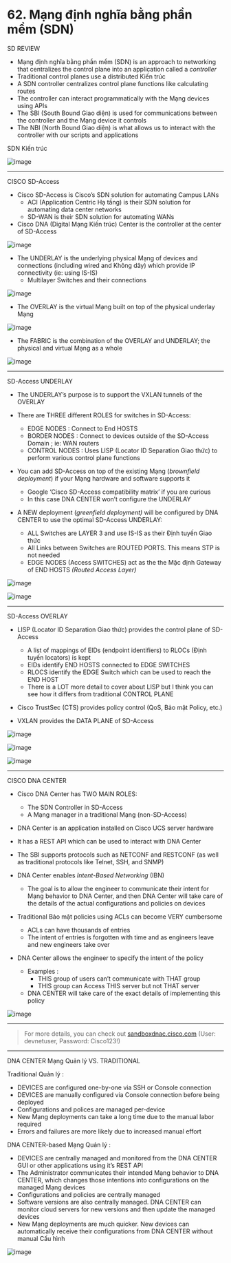 # 62. Mạng định nghĩa bằng phần mềm (SDN)

SD REVIEW

- Mạng định nghĩa bằng phần mềm (SDN) is an approach to networking that centralizes the control plane into an application called a *controller*
- Traditional control planes use a distributed Kiến trúc
- A SDN controller centralizes control plane functions like calculating routes
- The controller can interact programmatically with the Mạng devices using APIs
- The SBI (South Bound Giao diện) is used for communications between the controller and the Mạng device it controls
- The NBI (North Bound Giao diện) is what allows us to interact with the controller with our scripts and applications

SDN Kiến trúc

![image](https://github.com/psaumur/CCNA/assets/106411237/9d7e1a89-3537-48cc-a410-cef352b6a2cb)

---

CISCO SD-Access

- Cisco SD-Access is Cisco’s SDN solution for automating Campus LANs
    - ACI (Application Centric Hạ tầng) is their SDN solution for automating data center networks
    - SD-WAN is their SDN solution for automating WANs
- Cisco DNA (Digital Mạng Kiến trúc) Center is the controller at the center of SD-Access

![image](https://github.com/psaumur/CCNA/assets/106411237/4c1662ee-490c-4eee-8970-550ca60feabb)

- The UNDERLAY is the underlying physical Mạng of devices and connections (including wired and Không dây) which provide IP connectivity (ie: using IS-IS)
    - Multilayer Switches and their connections

![image](https://github.com/psaumur/CCNA/assets/106411237/41bb11dd-31c9-493e-9fec-af847f0732dc)

- The OVERLAY is the virtual Mạng built on top of the physical underlay Mạng

![image](https://github.com/psaumur/CCNA/assets/106411237/99f48b9e-ed68-4c11-b456-d0f6ccf13fed)

- The FABRIC is the combination of the OVERLAY and UNDERLAY; the physical and virtual Mạng as a whole

![image](https://github.com/psaumur/CCNA/assets/106411237/35cf981c-337d-4117-9124-9f210e85bff3)

---

SD-Access UNDERLAY

- The UNDERLAY’s purpose is to support the VXLAN tunnels of the OVERLAY
- There are THREE different ROLES for switches in SD-Access:
    - EDGE NODES : Connect to End HOSTS
    - BORDER NODES : Connect to devices outside of the SD-Access Domain ; ie: WAN routers
    - CONTROL NODES : Uses LISP (Locator ID Separation Giao thức) to perform various control plane functions
    
- You can add SD-Access on top of the existing Mạng (*brownfield deployment*) if your Mạng hardware and software supports it
    - Google ‘Cisco SD-Access compatibility matrix’ if you are curious
    - In this case DNA CENTER won’t configure the UNDERLAY

- A NEW deployment (*greenfield deployment)* will be configured by DNA CENTER to use the optimal SD-Access UNDERLAY:
    - ALL Switches are LAYER 3 and use IS-IS as their Định tuyến Giao thức
    - All Links between Switches are ROUTED PORTS. This means STP is not needed
    - EDGE NODES (Access SWITCHES) act as the the Mặc định Gateway of END HOSTS *(Routed Access Layer)*

![image](https://github.com/psaumur/CCNA/assets/106411237/0315f1e5-d9c6-47ce-acf2-1de6f14ac89c)

![image](https://github.com/psaumur/CCNA/assets/106411237/84d48992-30f9-45cf-856a-089ce00d0641)

---

SD-Access OVERLAY

- LISP (Locator ID Separation Giao thức) provides the control plane of SD-Access
    - A list of mappings of EIDs (endpoint identifiers) to RLOCs (Định tuyến locators) is kept
    - EIDs identify END HOSTS connected to EDGE SWITCHES
    - RLOCS identify the EDGE Switch which can be used to reach the END HOST
    - There is a LOT more detail to cover about LISP but I think you can see how it differs from traditional CONTROL PLANE
    
- Cisco TrustSec (CTS) provides policy control (QoS, Bảo mật Policy, etc.)

- VXLAN provides the DATA PLANE of SD-Access

![image](https://github.com/psaumur/CCNA/assets/106411237/8fd0bb65-31df-4db5-a79c-044c68c37b01)

![image](https://github.com/psaumur/CCNA/assets/106411237/b4c017b1-cc59-4305-9924-f25a5445a36b)

![image](https://github.com/psaumur/CCNA/assets/106411237/5adcaf16-4caf-4de2-9b8f-3e777c841bc6)

---

CISCO DNA CENTER

- Cisco DNA Center has TWO MAIN ROLES:
    - The SDN Controller in SD-Access
    - A Mạng manager in a traditional Mạng (non-SD-Access)
- DNA Center is an application installed on Cisco UCS server hardware
- It has a REST API which can be used to interact with DNA Center
- The SBI supports protocols such as NETCONF and RESTCONF (as well as traditional protocols like Telnet, SSH, and SNMP)
- DNA Center enables *Intent-Based Networking* (IBN)
    - The goal is to allow the engineer to communicate their intent for Mạng behavior to DNA Center, and then DNA Center will take care of the details of the actual configurations and policies on devices

- Traditional Bảo mật policies using ACLs can become VERY cumbersome
    - ACLs can have thousands of entries
    - The intent of entries is forgotten with time and as engineers leave and new engineers take over

- DNA Center allows the engineer to specify the intent of the policy
    - Examples :
        - THIS group of users can’t communicate with THAT group
        - THIS group can Access THIS server but not THAT server
    - DNA CENTER will take care of the exact details of implementing this policy

![image](https://github.com/psaumur/CCNA/assets/106411237/30773f46-3564-4d66-a175-20962d1569dd)

---

>For more details, you can check out [sandboxdnac.cisco.com](HTTP://sandboxdnac.cisco.com) (User: devnetuser, Password: Cisco123!)

---

DNA CENTER Mạng Quản lý VS. TRADITIONAL

Traditional Quản lý :

- DEVICES are configured one-by-one via SSH or Console connection
- DEVICES are manually configured via Console connection before being deployed
- Configurations and polices are managed per-device
- New Mạng deployments can take a long time due to the manual labor required
- Errors and failures are more likely due to increased manual effort

DNA CENTER-based Mạng Quản lý :

- DEVICES are centrally managed and monitored from the DNA CENTER GUI or other applications using it’s REST API
- The Administrator communicates their intended Mạng behavior to DNA CENTER, which changes those intentions into configurations on the managed Mạng devices
- Configurations and policies are centrally managed
- Software versions are also centrally managed. DNA CENTER can monitor cloud servers for new versions and then update the managed devices
- New Mạng deployments are much quicker. New devices can automatically receive their configurations from DNA CENTER without manual Cấu hình

![image](https://github.com/psaumur/CCNA/assets/106411237/cb9e0184-6b45-4dcc-85ae-cef3245c1629)
